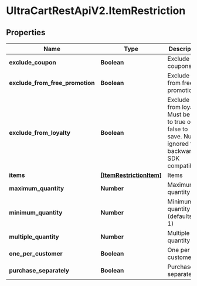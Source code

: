 # UltraCartRestApiV2.ItemRestriction

## Properties

Name | Type | Description | Notes
------------ | ------------- | ------------- | -------------
**exclude_coupon** | **Boolean** | Exclude coupons | [optional] 
**exclude_from_free_promotion** | **Boolean** | Exclude from free promotion | [optional] 
**exclude_from_loyalty** | **Boolean** | Exclude from loyalty.  Must be set to true or false to save.  Null is ignored for backwards SDK compatibility | [optional] 
**items** | [**[ItemRestrictionItem]**](ItemRestrictionItem.md) | Items | [optional] 
**maximum_quantity** | **Number** | Maximum quantity | [optional] 
**minimum_quantity** | **Number** | Minimum quantity (defaults to 1) | [optional] 
**multiple_quantity** | **Number** | Multiple of quantity | [optional] 
**one_per_customer** | **Boolean** | One per customer | [optional] 
**purchase_separately** | **Boolean** | Purchase separately | [optional] 



